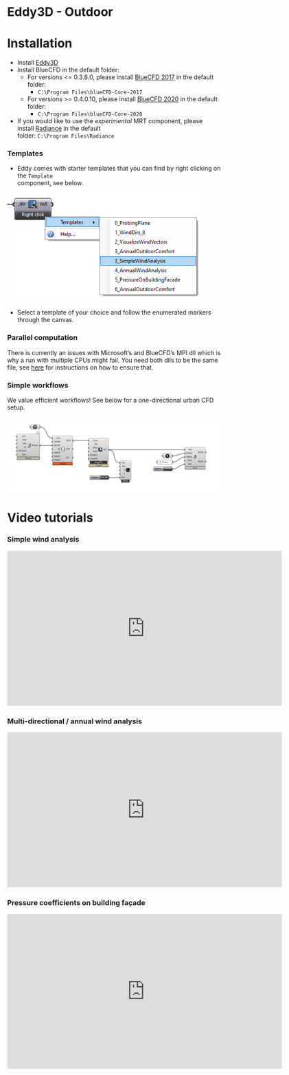 # Eddy3D - Outdoor

# Installation

- Install [Eddy3D](https://www.eddy3d.com/download/)
- Install BlueCFD in the default folder:
  - For versions <= 0.3.8.0, please install [BlueCFD 2017](https://github.com/blueCFD/Core/releases/download/blueCFD-Core-2017-2/blueCFD-Core-2017-2-win64-setup.exe) in the default folder:
    - `C:\Program Files\blueCFD-Core-2017`
  - For versions >= 0.4.0.10, please install [BlueCFD 2020](https://github.com/blueCFD/Core/releases/download/blueCFD-Core-2020-1/blueCFD-Core-2020-1-win64-setup.exe) in the default folder:
    - `C:\Program Files\blueCFD-Core-2020`
- If you would like to use the *experimental* MRT component, please install [Radiance](https://www.radiance-online.org/download-install) in the default  
  folder: `C:\Program Files\Radiance`

### Templates

- Eddy comes with starter templates that you can find by right clicking on the `Template`  
  component, see below.

![](images/comfort/template_selection.png)

- Select a template of your choice and follow the enumerated markers through the canvas.

### Parallel computation

There is currently an issues with Microsoft’s and BlueCFD’s MPI dll which is why a run with multiple CPUs might fail. You need both dlls to be the same file, see [here](https://www.cfd-online.com/Forums/openfoam-installation/200437-bluecfd-core-2016-user-compiled-solvers-not-running-parallel.html#post687582) for instructions on how to ensure that.

### Simple workflows

We value efficient workflows! See below for a one-directional urban CFD setup.

![](images/comfort/canvas-setup.png)

# Video tutorials

### Simple wind analysis

<iframe title="vimeo-player" src="https://player.vimeo.com/video/375687568?h=4faaa776b4" width="640" height="360" frameborder="0"    allowfullscreen></iframe>

### Multi-directional / annual wind analysis

<iframe title="vimeo-player" src="https://player.vimeo.com/video/375755947?h=3ca10bad2b" width="640" height="360" frameborder="0"    allowfullscreen></iframe>

### Pressure coefficients on building façade

<iframe title="vimeo-player" src="https://player.vimeo.com/video/375755963?h=ad2f57624d" width="640" height="360" frameborder="0"    allowfullscreen></iframe>

